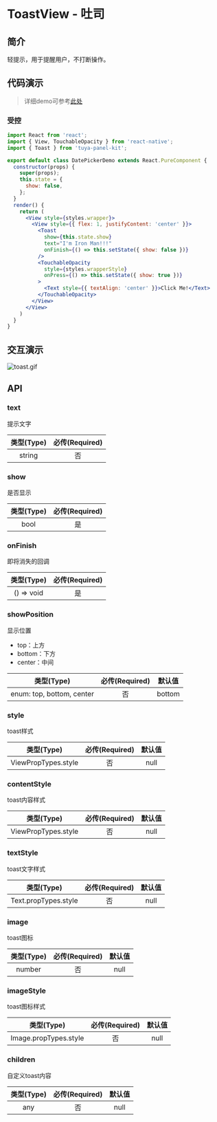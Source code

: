# ToastView - 吐司

<a name="a4d3b02a"></a>
## 简介

轻提示，用于提醒用户，不打断操作。

<a name="da441097"></a>
## 代码演示

> 详细demo可参考[此处](https://github.com/TuyaInc/tuya-panel-kit/tree/master/example/src/scenes)

<a name="dcabaf73"></a>
### 受控

```jsx
import React from 'react';
import { View, TouchableOpacity } from 'react-native';
import { Toast } from 'tuya-panel-kit';

export default class DatePickerDemo extends React.PureComponent {
  constructor(props) {
    super(props);
    this.state = {
      show: false,
    };
  }
  render() {
    return (
      <View style={styles.wrapper}>
        <View style={{ flex: 1, justifyContent: 'center' }}>
          <Toast
            show={this.state.show}
            text="I'm Iron Man!!!"
            onFinish={() => this.setState({ show: false })}
          />
          <TouchableOpacity
            style={styles.wrapperStyle}
            onPress={() => this.setState({ show: true })}
          >
            <Text style={{ textAlign: 'center' }}>Click Me!</Text>
          </TouchableOpacity>
        </View>
      </View>
    )
  }
}
```

## 交互演示

![toast.gif](https://airtake-public-data.oss-cn-hangzhou.aliyuncs.com/fe-static/tuya-docs/a5199e04-84d2-4fb6-8ce0-0713b0116774.gif)<br />

<a name="API"></a>
## API

<a name="text"></a>
### text

提示文字


| 类型(Type) | 必传(Required) |
| :---: | :---: |
| string | 否 |



<a name="show"></a>
### show

是否显示


| 类型(Type) | 必传(Required) |
| :---: | :---: |
| bool | 是 |



<a name="onFinish"></a>
### onFinish

即将消失的回调


| 类型(Type) | 必传(Required) |
| :---: | :---: |
| () => void | 是 |



<a name="showPosition"></a>
### showPosition

显示位置

- top：上方
- bottom：下方
- center：中间

| 类型(Type) | 必传(Required) | 默认值 |
| :---: | :---: | :---: |
| enum: top, bottom, center | 否 | bottom |

<a name="nTLMr"></a>
### style

toast样式

| 类型(Type) | 必传(Required) | 默认值 |
| :---: | :---: | :---: |
| ViewPropTypes.style | 否 | null |

<a name="SymoK"></a>
### contentStyle

toast内容样式

| 类型(Type) | 必传(Required) | 默认值 |
| :---: | :---: | :---: |
| ViewPropTypes.style | 否 | null |


<a name="3HYsu"></a>
### textStyle

toast文字样式

| 类型(Type) | 必传(Required) | 默认值 |
| :---: | :---: | :---: |
| Text.propTypes.style | 否 | null |

<a name="iQe0t"></a>
### image

toast图标

| 类型(Type) | 必传(Required) | 默认值 |
| :---: | :---: | :---: |
| number | 否 | null |

<a name="r5yLY"></a>
### imageStyle

toast图标样式

| 类型(Type) | 必传(Required) | 默认值 |
| :---: | :---: | :---: |
| Image.propTypes.style | 否 | null |


<a name="KjcOP"></a>
### children

自定义toast内容

| 类型(Type) | 必传(Required) | 默认值 |
| :---: | :---: | :---: |
| any | 否 | null |

